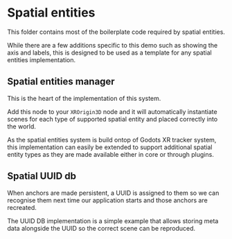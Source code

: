 # Spatial entities

This folder contains most of the boilerplate code required by spatial entities.

While there are a few additions specific to this demo such as showing the axis and labels, this is designed to be used as a template for any spatial entities implementation.

## Spatial entities manager

This is the heart of the implementation of this system.

Add this node to your `XROrigin3D` node and it will automatically instantiate scenes for each type of supported spatial entity and placed correctly into the world.

As the spatial entities system is build ontop of Godots XR tracker system, this implementation can easily be extended to support additional spatial entity types as they are made available either in core or through plugins.

## Spatial UUID db

When anchors are made persistent, a UUID is assigned to them so we can recognise them next time our application starts and those anchors are recreated.

The UUID DB implementation is a simple example that allows storing meta data alongside the UUID so the correct scene can be reproduced.
